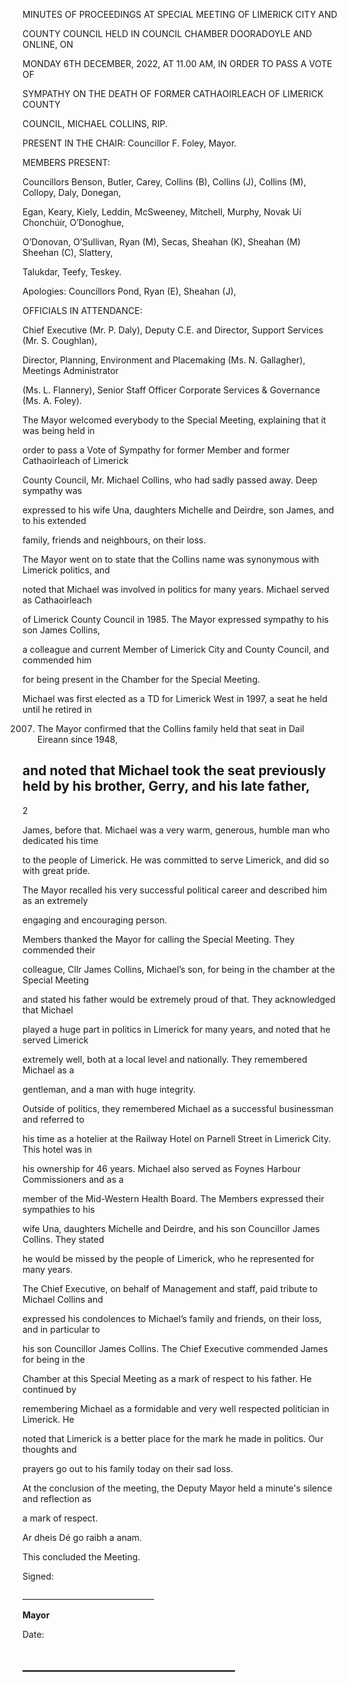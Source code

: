 MINUTES OF PROCEEDINGS AT SPECIAL MEETING OF LIMERICK CITY AND

COUNTY COUNCIL HELD IN COUNCIL CHAMBER DOORADOYLE AND ONLINE, ON

MONDAY 6TH DECEMBER, 2022, AT 11.00 AM, IN ORDER TO PASS A VOTE OF

SYMPATHY ON THE DEATH OF FORMER CATHAOIRLEACH OF LIMERICK COUNTY

COUNCIL, MICHAEL COLLINS, RIP.

PRESENT IN THE CHAIR: Councillor F. Foley, Mayor.

MEMBERS PRESENT:

Councillors Benson, Butler, Carey, Collins (B), Collins (J), Collins (M), Collopy, Daly, Donegan,

Egan, Keary, Kiely, Leddin, McSweeney, Mitchell, Murphy, Novak Uí Chonchúir, O’Donoghue,

O’Donovan, O’Sullivan, Ryan (M), Secas, Sheahan (K), Sheahan (M) Sheehan (C), Slattery,

Talukdar, Teefy, Teskey.

Apologies: Councillors Pond, Ryan (E), Sheahan (J),

OFFICIALS IN ATTENDANCE:

Chief Executive (Mr. P. Daly), Deputy C.E. and Director, Support Services (Mr. S. Coughlan),

Director, Planning, Environment and Placemaking (Ms. N. Gallagher), Meetings Administrator

(Ms. L. Flannery), Senior Staff Officer Corporate Services & Governance (Ms. A. Foley).

The Mayor welcomed everybody to the Special Meeting, explaining that it was being held in

order to pass a Vote of Sympathy for former Member and former Cathaoirleach of Limerick

County Council, Mr. Michael Collins, who had sadly passed away. Deep sympathy was

expressed to his wife Una, daughters Michelle and Deirdre, son James, and to his extended

family, friends and neighbours, on their loss.

The Mayor went on to state that the Collins name was synonymous with Limerick politics, and

noted that Michael was involved in politics for many years. Michael served as Cathaoirleach

of Limerick County Council in 1985. The Mayor expressed sympathy to his son James Collins,

a colleague and current Member of Limerick City and County Council, and commended him

for being present in the Chamber for the Special Meeting.

Michael was first elected as a TD for Limerick West in 1997, a seat he held until he retired in

2007. The Mayor confirmed that the Collins family held that seat in Dail Eireann since 1948,

and noted that Michael took the seat previously held by his brother, Gerry, and his late father,
---
2

James, before that. Michael was a very warm, generous, humble man who dedicated his time

to the people of Limerick. He was committed to serve Limerick, and did so with great pride.

The Mayor recalled his very successful political career and described him as an extremely

engaging and encouraging person.

Members thanked the Mayor for calling the Special Meeting. They commended their

colleague, Cllr James Collins, Michael’s son, for being in the chamber at the Special Meeting

and stated his father would be extremely proud of that. They acknowledged that Michael

played a huge part in politics in Limerick for many years, and noted that he served Limerick

extremely well, both at a local level and nationally. They remembered Michael as a

gentleman, and a man with huge integrity.

Outside of politics, they remembered Michael as a successful businessman and referred to

his time as a hotelier at the Railway Hotel on Parnell Street in Limerick City. This hotel was in

his ownership for 46 years. Michael also served as Foynes Harbour Commissioners and as a

member of the Mid-Western Health Board. The Members expressed their sympathies to his

wife Una, daughters Michelle and Deirdre, and his son Councillor James Collins. They stated

he would be missed by the people of Limerick, who he represented for many years.

The Chief Executive, on behalf of Management and staff, paid tribute to Michael Collins and

expressed his condolences to Michael’s family and friends, on their loss, and in particular to

his son Councillor James Collins. The Chief Executive commended James for being in the

Chamber at this Special Meeting as a mark of respect to his father. He continued by

remembering Michael as a formidable and very well respected politician in Limerick. He

noted that Limerick is a better place for the mark he made in politics. Our thoughts and

prayers go out to his family today on their sad loss.

At the conclusion of the meeting, the Deputy Mayor held a minute's silence and reflection as

a mark of respect.

Ar dheis Dé go raibh a anam.

This concluded the Meeting.

Signed:

\_\_\_\_\_\_\_\_\_\_\_\_\_\_\_\_\_\_\_\_\_\_\_\_\_\_\_\_\_\_\_\_\_

**Mayor**

Date:

\_\_\_\_\_\_\_\_\_\_\_\_\_\_\_\_\_\_\_\_\_\_\_\_\_\_\_\_\_\_\_\_\_\_
---
